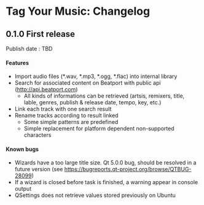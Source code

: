 # Tag Your Music: Changelog

## 0.1.0 First release
Publish date : TBD
#### Features
 - Import audio files (*.wav, *.mp3, *.ogg, *.flac) into internal library
 - Search for associated content on Beatport with public api (http://api.beatport.com)
    - All kinds of informations can be retrieved (artsis, remixers, title, lable, genres, publish & release date, tempo, key, etc.)
 - Link each track with one search result
 - Rename tracks according to result linked
    - Some simple patterns are predefined
    - Simple replacement for platform dependent non-supported characters

#### Known bugs
 - Wizards have a too large title size. Qt 5.0.0 bug, should be resolved in a future version (see https://bugreports.qt-project.org/browse/QTBUG-28099)
 - If a wizard is closed before task is finished, a warning appear in console output
 - QSettings does not retrieve values stored previously on Ubuntu
